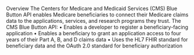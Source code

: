 Overview
The Centers for Medicare and Medicaid Services (CMS) Blue Button API enables Medicare beneficiaries to connect their Medicare claims data to the applications, services, and research programs they trust.
The CMS Blue Button API:
•	Enables a developer to register a beneficiary-facing application
•	Enables a beneficiary to grant an application access to four years of their Part A, B, and D claims data
•	Uses the HL7 FHIR standard for beneficiary data and the OAuth 2.0 standard for beneficiary authorization
